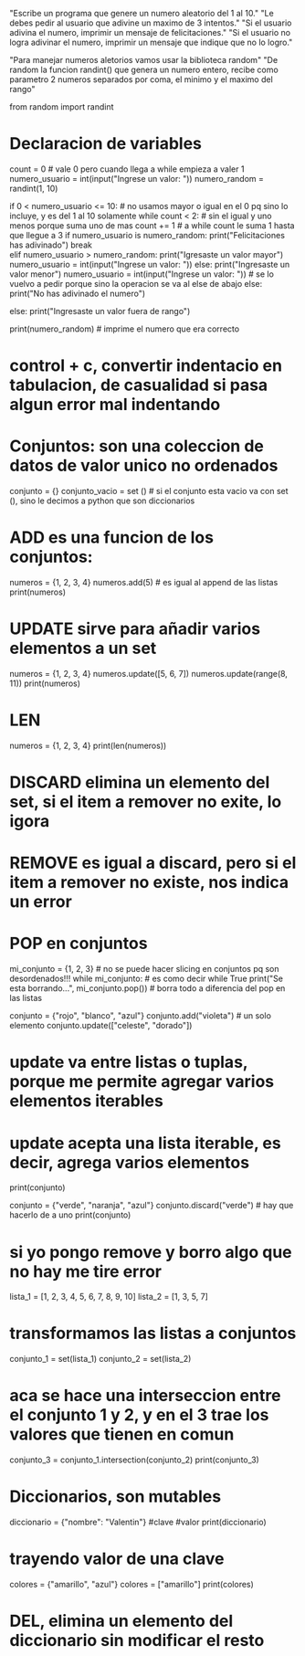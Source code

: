 "Escribe un programa que genere un numero aleatorio del 1 al 10."
"Le debes pedir al usuario que adivine un maximo de 3 intentos."
"Si el usuario adivina el numero, imprimir un mensaje de felicitaciones."
"Si el usuario no logra adivinar el numero, imprimir un mensaje que indique que no lo logro."

"Para manejar numeros aletorios vamos usar la biblioteca random"
"De random la funcion randint() que genera un numero entero, recibe como parametro 2 numeros separados por coma, el minimo y el maximo del rango"


from random import randint

# Declaracion de variables
count = 0 # vale 0 pero cuando llega a while empieza a valer 1 
numero_usuario = int(input("Ingrese un valor: "))
numero_random = randint(1, 10)



if 0 < numero_usuario <= 10: # no usamos mayor o igual en el 0 pq sino lo incluye, y es del 1 al 10 solamente 
    while count < 2: # sin el igual y uno menos porque suma uno de mas
        count += 1 # a while count le suma 1 hasta que llegue a 3
        if numero_usuario is numero_random:
               print("Felicitaciones has adivinado")
               break    
        elif numero_usuario > numero_random:
                print("Igresaste un valor mayor")
                numero_usuario = int(input("Ingrese un valor: "))
        else:
            print("Ingresaste un valor menor")
            numero_usuario = int(input("Ingrese un valor: ")) # se lo vuelvo a pedir porque sino la operacion se va al else de abajo
    else:
        print("No has adivinado el numero")

else:
     print("Ingresaste un valor fuera de rango")


print(numero_random) # imprime el numero que era correcto



# control + c, convertir indentacio en tabulacion, de casualidad si pasa algun error mal indentando


# Conjuntos: son una coleccion de datos de valor unico no ordenados

conjunto = {}
conjunto_vacio = set () # si el conjunto esta vacio va con set (), sino le decimos a python que son diccionarios 


# ADD es una funcion de los conjuntos: 

numeros = {1, 2, 3, 4}
numeros.add(5) # es igual al append de las listas 
print(numeros)


# UPDATE sirve para añadir varios elementos a un set 

numeros = {1, 2, 3, 4}
numeros.update([5, 6, 7])
numeros.update(range(8, 11))
print(numeros)


# LEN

numeros = {1, 2, 3, 4}
print(len(numeros))

# DISCARD elimina un elemento del set, si el item a remover no exite, lo igora
# REMOVE es igual a discard, pero si el item a remover no existe, nos indica un error

# POP en conjuntos

mi_conjunto = {1, 2, 3} # no se puede hacer slicing en conjuntos pq son desordenados!!!
while mi_conjunto: # es como decir while True
    print("Se esta borrando...", mi_conjunto.pop()) # borra todo a diferencia del pop en las listas 



conjunto = {"rojo", "blanco", "azul"}
conjunto.add("violeta") # un solo elemento
conjunto.update(["celeste", "dorado"])
# update va entre listas o tuplas, porque me permite agregar varios elementos iterables
 # update acepta una lista iterable, es decir, agrega varios elementos
print(conjunto)

conjunto = {"verde", "naranja", "azul"}
conjunto.discard("verde") # hay que hacerlo de a uno 
print(conjunto)
# si yo pongo remove y borro algo que no hay me tire error


lista_1 = [1, 2, 3, 4, 5, 6, 7, 8, 9, 10]
lista_2 = [1, 3, 5, 7]
# transformamos las listas a conjuntos
conjunto_1 = set(lista_1)
conjunto_2 = set(lista_2)
# aca se hace una interseccion entre el conjunto 1 y 2, y en el 3 trae los valores que tienen en comun 
conjunto_3 = conjunto_1.intersection(conjunto_2)
print(conjunto_3)


# Diccionarios, son mutables

diccionario = {"nombre": "Valentin"}
                #clave    #valor
print(diccionario)


# trayendo valor de una clave 
colores = {"amarillo", "azul"}
colores = ["amarillo"]
print(colores)

# DEL, elimina un elemento del diccionario sin modificar el resto
